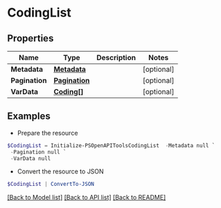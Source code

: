 # CodingList
## Properties

Name | Type | Description | Notes
------------ | ------------- | ------------- | -------------
**Metadata** | [**Metadata**](Metadata.md) |  | [optional] 
**Pagination** | [**Pagination**](Pagination.md) |  | [optional] 
**VarData** | [**Coding[]**](Coding.md) |  | [optional] 

## Examples

- Prepare the resource
```powershell
$CodingList = Initialize-PSOpenAPIToolsCodingList  -Metadata null `
 -Pagination null `
 -VarData null
```

- Convert the resource to JSON
```powershell
$CodingList | ConvertTo-JSON
```

[[Back to Model list]](../README.md#documentation-for-models) [[Back to API list]](../README.md#documentation-for-api-endpoints) [[Back to README]](../README.md)

